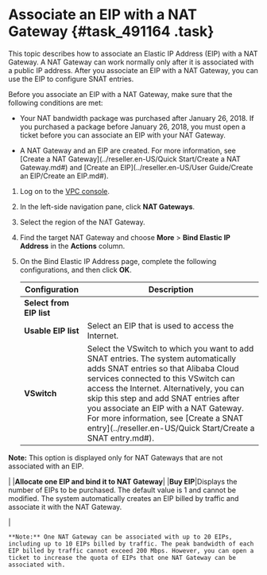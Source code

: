# Associate an EIP with a NAT Gateway {#task_491164 .task}

This topic describes how to associate an Elastic IP Address \(EIP\) with a NAT Gateway. A NAT Gateway can work normally only after it is associated with a public IP address. After you associate an EIP with a NAT Gateway, you can use the EIP to configure SNAT entries.

Before you associate an EIP with a NAT Gateway, make sure that the following conditions are met:

-   Your NAT bandwidth package was purchased after January 26, 2018. If you purchased a package before January 26, 2018, you must open a ticket before you can associate an EIP with your NAT Gateway.

-   A NAT Gateway and an EIP are created. For more information, see [Create a NAT Gateway](../reseller.en-US/Quick Start/Create a NAT Gateway.md#) and [Create an EIP](../reseller.en-US/User Guide/Create an EIP/Create an EIP.md#).

1.  Log on to the [VPC console](https://partners-intl.aliyun.com/login-required#/vpc).
2.  In the left-side navigation pane, click **NAT Gateways**.
3.  Select the region of the NAT Gateway.
4.  Find the target NAT Gateway and choose **More** \> **Bind Elastic IP Address** in the **Actions** column.
5.  On the Bind Elastic IP Address page, complete the following configurations, and then click **OK**. 

    |Configuration|Description|
    |-------------|-----------|
    |**Select from EIP list**|
    |**Usable EIP list**|Select an EIP that is used to access the Internet.|
    |**VSwitch**|Select the VSwitch to which you want to add SNAT entries. The system automatically adds SNAT entries so that Alibaba Cloud services connected to this VSwitch can access the Internet. Alternatively, you can skip this step and add SNAT entries after you associate an EIP with a NAT Gateway. For more information, see [Create a SNAT entry](../reseller.en-US/Quick Start/Create a SNAT entry.md#).

 **Note:** This option is displayed only for NAT Gateways that are not associated with an EIP.

 |
    |**Allocate one EIP and bind it to NAT Gateway**|
    |**Buy EIP**|Displays the number of EIPs to be purchased. The default value is 1 and cannot be modified. The system automatically creates an EIP billed by traffic and associate it with the NAT Gateway.

 |

    **Note:** One NAT Gateway can be associated with up to 20 EIPs, including up to 10 EIPs billed by traffic. The peak bandwidth of each EIP billed by traffic cannot exceed 200 Mbps. However, you can open a ticket to increase the quota of EIPs that one NAT Gateway can be associated with.


